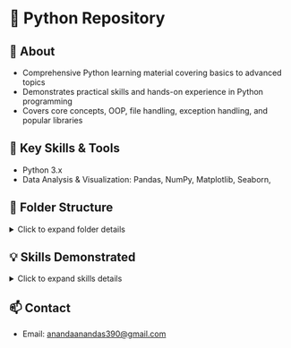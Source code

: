 # 🐍 Python Repository

## 📖 About
- Comprehensive Python learning material covering basics to advanced topics
- Demonstrates practical skills and hands-on experience in Python programming
- Covers core concepts, OOP, file handling, exception handling, and popular libraries

## 🚀 Key Skills & Tools
- Python 3.x
- Data Analysis & Visualization: Pandas, NumPy, Matplotlib, Seaborn,

## 🧩 Folder Structure
<details>
  <summary>Click to expand folder details</summary>

- Introduction_to_Python – Overview, installation, and setup
- Python_Basics – Variables, data types, operators, basic operations
- Control_Flow – Conditional statements, loops, logical flow
- Functions – User-defined functions, return values, scope
- File_Handling – Reading, writing, and managing files
- Exception_Handling – Errors, exceptions, try-except blocks
- Modules_and_Packages – Importing, creating modules, using packages
- OOPS – Classes, objects, inheritance, polymorphism, encapsulation
- Python_Libraries – Popular libraries like Pandas, NumPy, Matplotlib

</details>

## 💡 Skills Demonstrated
<details>
  <summary>Click to expand skills details</summary>

- Writing clean and efficient Python code
- Understanding core Python concepts and OOP
- Handling files and exceptions
- Using Python modules and packages effectively
- Performing data analysis and visualization with Python libraries
- Implementing Machine Learning and Deep Learning models
- Working with databases, files, and external data sources

</details>

## 📫 Contact

- Email: anandaanandas390@gmail.com
